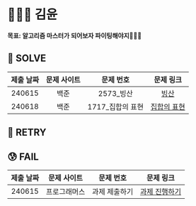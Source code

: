 # 👩🏻‍💻 김윤
**목표: 알고리즘 마스터가 되어보자 파이팅해야지🐻🐶🐯**

## 🥰 SOLVE
|제출 날짜|문제 사이트|문제 번호|문제 링크|
|:-------:|:---------:|:-------:|:-------:|
|240615|백준|2573_빙산|[빙산](https://www.acmicpc.net/problem/2573)|
|240618|백준|1717_집합의 표현|[집합의 표현](https://www.acmicpc.net/problem/1717)|

## 🧐 RETRY


## 😰 FAIL
|제출 날짜|문제 사이트|문제 번호|문제 링크|
|:-------:|:---------:|:-------:|:-------:|
|240615|프로그래머스|과제 제출하기|[과제 진행하기](https://school.programmers.co.kr/learn/courses/30/lessons/176962)|
